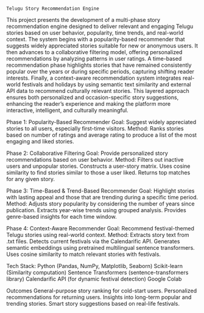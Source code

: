                                                                                                               Telugu Story Recommendation Engine

This project presents the development of a multi-phase story recommendation engine designed to deliver relevant and engaging Telugu stories based on user behavior, popularity, time trends, and real-world context. The system begins with a popularity-based recommender that suggests widely appreciated stories suitable for new or anonymous users. It then advances to a collaborative filtering model, offering personalized recommendations by analyzing patterns in user ratings. A time-based recommendation phase highlights stories that have remained consistently popular over the years or during specific periods, capturing shifting reader interests. Finally, a context-aware recommendation system integrates real-world festivals and holidays by using semantic text similarity and external API data to recommend culturally relevant stories. This layered approach ensures both personalized and occasion-specific story suggestions, enhancing the reader’s experience and making the platform more interactive, intelligent, and culturally meaningful.

Phase 1: Popularity-Based Recommender
Goal: Suggest widely appreciated stories to all users, especially first-time visitors.
Method: Ranks stories based on number of ratings and average rating to produce a list of the most engaging and liked stories.

Phase 2: Collaborative Filtering
Goal: Provide personalized story recommendations based on user behavior.
Method:
Filters out inactive users and unpopular stories.
Constructs a user-story matrix.
Uses cosine similarity to find stories similar to those a user liked.
Returns top matches for any given story.

Phase 3: Time-Based & Trend-Based Recommender
Goal: Highlight stories with lasting appeal and those that are trending during a specific time period.
Method:
Adjusts story popularity by considering the number of years since publication.
Extracts year-wise trends using grouped analysis.
Provides genre-based insights for each time window.

Phase 4: Context-Aware Recommender
Goal: Recommend festival-themed Telugu stories using real-world context.
Method:
Extracts story text from .txt files.
Detects current festivals via the Calendarific API.
Generates semantic embeddings using pretrained multilingual sentence transformers.
Uses cosine similarity to match relevant stories with festivals.

Tech Stack:
Python (Pandas, NumPy, Matplotlib, Seaborn)
Scikit-learn (Similarity computation)
Sentence Transformers (sentence-transformers library)
Calendarific API (for dynamic festival detection)
Google Colab

Outcomes
General-purpose story ranking for cold-start users.
Personalized recommendations for returning users.
Insights into long-term popular and trending stories.
Smart story suggestions based on real-life festivals.



